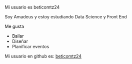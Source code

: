  Mi usuario es beticomtz24

Soy Amadeus y estoy estudiando Data Science y Front End

Me gusta 

- Bailar
- Diseñar
- Planificar eventos

Mi usuario en github es: [beticomtz24](https://github.com/beticomtz24)